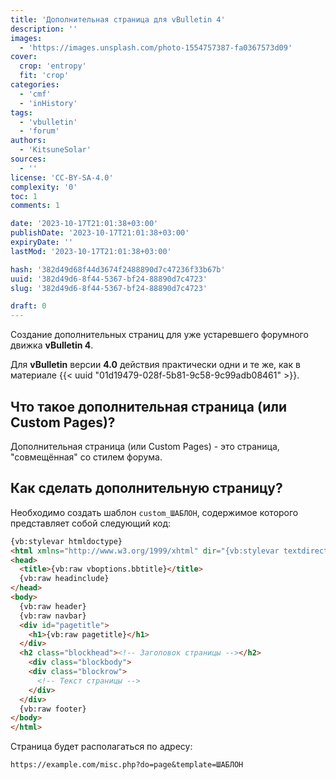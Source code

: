 ```yaml
---
title: 'Дополнительная страница для vBulletin 4'
description: ''
images:
  - 'https://images.unsplash.com/photo-1554757387-fa0367573d09'
cover:
  crop: 'entropy'
  fit: 'crop'
categories:
  - 'cmf'
  - 'inHistory'
tags:
  - 'vbulletin'
  - 'forum'
authors:
  - 'KitsuneSolar'
sources:
  - ''
license: 'CC-BY-SA-4.0'
complexity: '0'
toc: 1
comments: 1

date: '2023-10-17T21:01:38+03:00'
publishDate: '2023-10-17T21:01:38+03:00'
expiryDate: ''
lastMod: '2023-10-17T21:01:38+03:00'

hash: '382d49d68f44d3674f2488890d7c47236f33b67b'
uuid: '382d49d6-8f44-5367-bf24-88890d7c4723'
slug: '382d49d6-8f44-5367-bf24-88890d7c4723'

draft: 0
---
```


Создание дополнительных страниц для уже устаревшего форумного движка **vBulletin 4**.

<!--more-->

Для **vBulletin** версии **4.0** действия практически одни и те же, как в материале {{< uuid "01d19479-028f-5b81-9c58-9c99adb08461" >}}.

## Что такое дополнительная страница (или Custom Pages)?

Дополнительная страница (или Custom Pages) - это страница, "совмещённая" со стилем форума.

## Как сделать дополнительную страницу?

Необходимо создать шаблон `custom_ШАБЛОН`, содержимое которого представляет собой следующий код:

```html
{vb:stylevar htmldoctype}
<html xmlns="http://www.w3.org/1999/xhtml" dir="{vb:stylevar textdirection}" lang="{vb:stylevar languagecode}" id="vbulletin_html">
<head>
  <title>{vb:raw vboptions.bbtitle}</title>
  {vb:raw headinclude}
</head>
<body>
  {vb:raw header}
  {vb:raw navbar}
  <div id="pagetitle">
    <h1>{vb:raw pagetitle}</h1>
  </div>
  <h2 class="blockhead"><!-- Заголовок страницы --></h2>
    <div class="blockbody">
    <div class="blockrow">
      <!-- Текст страницы -->
    </div>
  </div>
  {vb:raw footer}
</body>
</html>
```

Страница будет располагаться по адресу:

```
https://example.com/misc.php?do=page&template=ШАБЛОН
```
